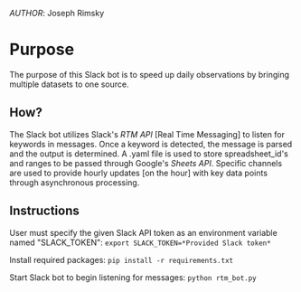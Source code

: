 *AUTHOR*: Joseph Rimsky  

# Purpose
The purpose of this Slack bot is to speed up daily observations by bringing multiple datasets to one source.

##  How?
The Slack bot utilizes Slack's *RTM API* [Real Time Messaging] to listen for keywords in messages. Once a keyword is detected, the message is parsed and the output is determined. A .yaml file is used to store spreadsheet_id's and ranges to be passed through Google's *Sheets API*. Specific channels are used to provide hourly updates [on the hour] with key data points through asynchronous processing.

## Instructions
User must specify the given Slack API token as an environment variable named "SLACK_TOKEN":
`export SLACK_TOKEN=*Provided Slack token*`

Install required packages:
`pip install -r requirements.txt`

Start Slack bot to begin listening for messages:
`python rtm_bot.py`